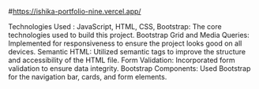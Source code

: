 #https://ishika-portfolio-nine.vercel.app/


Technologies Used : 
JavaScript, HTML, CSS, Bootstrap: The core technologies used to build this project.
Bootstrap Grid and Media Queries: Implemented for responsiveness to ensure the project looks good on all devices.
Semantic HTML: Utilized semantic tags to improve the structure and accessibility of the HTML file.
Form Validation: Incorporated form validation to ensure data integrity.
Bootstrap Components: Used Bootstrap for the navigation bar, cards, and form elements.
